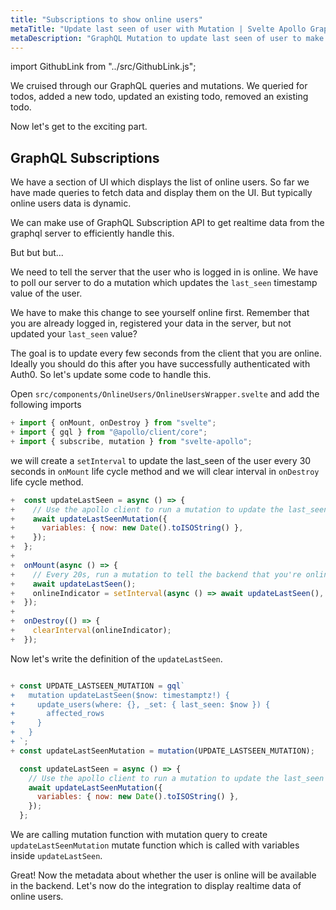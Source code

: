 ```yaml
---
title: "Subscriptions to show online users"
metaTitle: "Update last seen of user with Mutation | Svelte Apollo GraphQL Tutorial"
metaDescription: "GraphQL Mutation to update last seen of user to make them available online. Use setInterval to trigger mutation every few seconds "
---
```


import GithubLink from "../src/GithubLink.js";

We cruised through our GraphQL queries and mutations. We queried for todos, added a new todo, updated an existing todo, removed an existing todo.

Now let's get to the exciting part.

## GraphQL Subscriptions

We have a section of UI which displays the list of online users. So far we have made queries to fetch data and display them on the UI. But typically online users data is dynamic.

We can make use of GraphQL Subscription API to get realtime data from the graphql server to efficiently handle this.

But but but...

We need to tell the server that the user who is logged in is online. We have to poll our server to do a mutation which updates the `last_seen` timestamp value of the user.

We have to make this change to see yourself online first. Remember that you are already logged in, registered your data in the server, but not updated your `last_seen` value?

The goal is to update every few seconds from the client that you are online. Ideally you should do this after you have successfully authenticated with Auth0. So let's update some code to handle this.

Open `src/components/OnlineUsers/OnlineUsersWrapper.svelte` and add the following imports

<GithubLink link="https://github.com/hasura/learn-graphql/blob/master/tutorials/frontend/svelte-apollo/app-final/src/components/OnlineUsers/OnlineUsersWrapper.svelte" text="src/components/OnlineUsers/OnlineUsersWrapper.svelte" />

```javascript
+ import { onMount, onDestroy } from "svelte";
+ import { gql } from "@apollo/client/core";
+ import { subscribe, mutation } from "svelte-apollo";
```

we will create a `setInterval` to update the last_seen of the user every 30 seconds in `onMount` life cycle method and we will clear interval in `onDestroy` life cycle method.

```javascript
+  const updateLastSeen = async () => {
+    // Use the apollo client to run a mutation to update the last_seen value
+    await updateLastSeenMutation({
+      variables: { now: new Date().toISOString() },
+    });
+  };
+
+  onMount(async () => {
+    // Every 20s, run a mutation to tell the backend that you're online
+    await updateLastSeen();
+    onlineIndicator = setInterval(async () => await updateLastSeen(), 20000);
+  });
+
+  onDestroy(() => {
+    clearInterval(onlineIndicator);
+  });
```

Now let's write the definition of the `updateLastSeen`.

```javascript

+ const UPDATE_LASTSEEN_MUTATION = gql`
+   mutation updateLastSeen($now: timestamptz!) {
+     update_users(where: {}, _set: { last_seen: $now }) {
+       affected_rows
+     }
+   }
+ `;
+ const updateLastSeenMutation = mutation(UPDATE_LASTSEEN_MUTATION);

  const updateLastSeen = async () => {
    // Use the apollo client to run a mutation to update the last_seen value
    await updateLastSeenMutation({
      variables: { now: new Date().toISOString() },
    });
  };
```

We are calling mutation function with mutation query to create `updateLastSeenMutation` mutate function which is called with variables inside `updateLastSeen`.

Great! Now the metadata about whether the user is online will be available in the backend. Let's now do the integration to display realtime data of online users.
